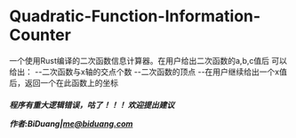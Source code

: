 # Quadratic-Function-Information-Counter

一个使用Rust编译的二次函数信息计算器。在用户给出二次函数的a,b,c值后 
可以给出： 
--二次函数与x轴的交点个数 
--二次函数的顶点 
--在用户继续给出一个x值后，返回一个在此函数上的坐标 

<h5>程序有重大逻辑错误，咕了！！！
欢迎提出建议

作者:BiDuang|me@biduang.com
